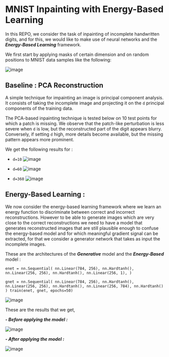 # MNIST Inpainting with Energy-Based Learning


In this REPO, we consider the task of inpainting of incomplete handwritten digits, and for this, we would like to make use of neural networks and the ***Energy-Based Learning*** framework.

We first start by applying masks of certain dimension and on random positions to MNIST data samples like the following:

![image](https://user-images.githubusercontent.com/85687148/126914476-6c8091e3-0090-4643-8152-395382a7b3da.png)


## Baseline : PCA Reconstruction

A simple technique for impainting an image is principal component analysis. It consists of taking the incomplete image and projecting it on the `d` principal components of the training data.

The PCA-based inpainting technique is tested below on 10 test points for which a patch is missing. We observe that the patch-like perturbation is less severe when `d` is low, but the reconstructed part of the digit appears blurry. Conversely, if setting `d` high, more details become available, but the missing pattern appears more prominent.

We get the following results for :


- `d=10`
![image](https://user-images.githubusercontent.com/85687148/127785415-a2886545-f929-4946-82cd-3beddd7ee5a8.png)


- `d=60`
![image](https://user-images.githubusercontent.com/85687148/127785419-5989f0b7-09f8-4a7e-b6b1-d6fcc2172d3d.png)


- `d=360`
![image](https://user-images.githubusercontent.com/85687148/127785422-d1d9c76b-bd04-4544-b7bb-73e41b74a549.png)

## Energy-Based Learning :

We now consider the energy-based learning framework where we learn an energy function to discriminate between correct and incorrect reconstructions. However to be able to generate images which are very close to the correct reconstructions we need to have a model that generates reconstructed images that are still plausible enough to confuse the energy-based model and for which meaningful gradient signal can be extracted, for that we consider a generator network that takes as input the incomplete images.

These are the architectures of the ***Generative*** model and the ***Energy-Based*** model :

`
    enet = nn.Sequential(
        nn.Linear(784, 256), nn.Hardtanh(),
        nn.Linear(256, 256), nn.Hardtanh(),
        nn.Linear(256, 1),
    )
`

`
    gnet = nn.Sequential(
        nn.Linear(784, 256), nn.Hardtanh(),
        nn.Linear(256, 256), nn.Hardtanh(),
        nn.Linear(256, 784), nn.Hardtanh()
    )
    train(enet, gnet, epochs=50)
`

![image](https://user-images.githubusercontent.com/85687148/127786427-c9b12b40-bf44-4838-b773-a21913813bf9.png)



These are the results that we get,

***- Before applying the model :***

![image](https://user-images.githubusercontent.com/85687148/127786343-1abf5abe-3604-47fa-a10b-b20aa826262b.png)

***- After applying the model :***

![image](https://user-images.githubusercontent.com/85687148/127786341-b31c68ef-50f4-4fd8-b30c-e67c7e5d728e.png)





